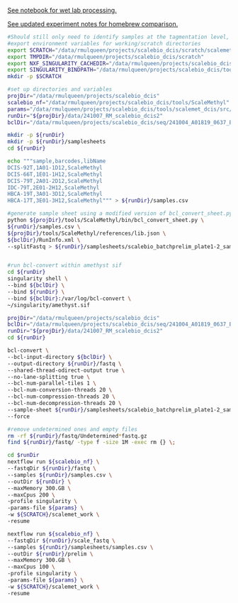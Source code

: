 [See notebook for wet lab processing.](https://mdandersonorg-my.sharepoint.com/personal/rmulqueen_mdanderson_org/_layouts/OneNote.aspx?id=%2Fpersonal%2Frmulqueen_mdanderson_org%2FDocuments%2FmetACT&wd=target%28scalebio%20sciMETv2.one%7CD3F046A2-B151-0443-938E-82A415D420EB%2F240910%20ScaleBio%20DCIS%20Samples%7C30534461-040E-C54F-BB40-7D53F8115495%2F%29)

[See updated experiment notes for homebrew comparison.](https://mdandersonorg-my.sharepoint.com/personal/rmulqueen_mdanderson_org/_layouts/OneNote.aspx?id=%2Fpersonal%2Frmulqueen_mdanderson_org%2FDocuments%2FmetACT&wd=target%28scalebio%20sciMETv2.one%7CD3F046A2-B151-0443-938E-82A415D420EB%2F250214%20ScaleBio%20Homebrew%20Sorting%20Extra%20Plates%7CA5A091ED-32C0-D24E-81B9-1EFF5EA1252B%2F%29)

```bash
#Should still only need to identify samples at the tagmentation level, and expanding the i5.txt and i7.txt should take care of itself.
#export environment variables for working/scratch directories
export SCRATCH="/data/rmulqueen/projects/scalebio_dcis/scratch/scalemet_work"
export TMPDIR="/data/rmulqueen/projects/scalebio_dcis/scratch"
export NXF_SINGULARITY_CACHEDIR="/data/rmulqueen/projects/scalebio_dcis/singularity"
export SINGULARITY_BINDPATH="/data/rmulqueen/projects/scalebio_dcis/tools/ScaleMethyl/bin" 
mkdir -p $SCRATCH

#set up directories and variables
projDir="/data/rmulqueen/projects/scalebio_dcis"
scalebio_nf="/data/rmulqueen/projects/scalebio_dcis/tools/ScaleMethyl" 
params="/data/rmulqueen/projects/scalebio_dcis/tools/scalemet_dcis/src/dcis_runParams.yml"
runDir="${projDir}/data/241007_RM_scalebio_dcis2"
bclDir="/data/rmulqueen/projects/scalebio_dcis/seq/241004_A01819_0637_BHY5MJDMXY"

mkdir -p ${runDir}
mkdir -p ${runDir}/samplesheets
cd ${runDir}

echo """sample,barcodes,libName
DCIS-92T,1A01-1D12,ScaleMethyl
DCIS-66T,1E01-1H12,ScaleMethyl
DCIS-79T,2A01-2D12,ScaleMethyl
IDC-79T,2E01-2H12,ScaleMethyl
HBCA-19T,3A01-3D12,ScaleMethyl
HBCA-17T,3E01-3H12,ScaleMethyl""" > ${runDir}/samples.csv

#generate sample sheet using a modified version of bcl_convert_sheet.py to allow for pcr plate specifications.
python ${projDir}/tools/ScaleMethyl/bin/bcl_convert_sheet.py \
${runDir}/samples.csv \
${projDir}/tools/ScaleMethyl/references/lib.json \
${bclDir}/RunInfo.xml \
--splitFastq > ${runDir}/samplesheets/scalebio_batchprelim_plate1-2_samplesheet.csv


#run bcl-convert within amethyst sif
cd ${runDir}
singularity shell \
--bind ${bclDir} \
--bind ${runDir} \
--bind ${bclDir}:/var/log/bcl-convert \
~/singularity/amethyst.sif

projDir="/data/rmulqueen/projects/scalebio_dcis"
bclDir="/data/rmulqueen/projects/scalebio_dcis/seq/241004_A01819_0637_BHY5MJDMXY"
runDir="${projDir}/data/241007_RM_scalebio_dcis2"
cd ${runDir}

bcl-convert \
--bcl-input-directory ${bclDir} \
--output-directory ${runDir}/fastq \
--shared-thread-odirect-output true \
--no-lane-splitting true \
--bcl-num-parallel-tiles 1 \
--bcl-num-conversion-threads 20 \
--bcl-num-compression-threads 20 \
--bcl-num-decompression-threads 20 \
--sample-sheet ${runDir}/samplesheets/scalebio_batchprelim_plate1-2_samplesheet.csv \
--force

#remove undetermined ones and empty files
rm -rf ${runDir}/fastq/Undetermined*fastq.gz
find ${runDir}/fastq/ -type f -size 1M -exec rm {} \;

cd $runDir
nextflow run ${scalebio_nf} \
--fastqDir ${runDir}/fastq \
--samples ${runDir}/samples.csv \
--outDir ${runDir} \
--maxMemory 300.GB \
--maxCpus 200 \
-profile singularity \
-params-file ${params} \
-w ${SCRATCH}/scalemet_work \
-resume

nextflow run ${scalebio_nf} \
--fastqDir ${runDir}/scale_fastq \
--samples ${runDir}/samplesheets/samples.csv \
--outDir ${runDir}/prelim \
--maxMemory 300.GB \
--maxCpus 100 \
-profile singularity \
-params-file ${params} \
-w ${SCRATCH}/scalemet_work \
-resume



```
